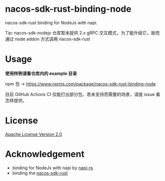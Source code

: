 # nacos-sdk-rust-binding-node
nacos-sdk-rust binding for NodeJs with napi.

Tip: nacos-sdk-nodejs 仓库暂未提供 2.x gRPC 交互模式，为了能升级它，故而通过 node addon 方式调用 nacos-sdk-rust 

# Usage
**使用样例请看仓库内的 example 目录**

npm 包 -> https://www.npmjs.com/package/nacos-sdk-rust-binding-node

目前 GitHub Actions CI 仅能打出部分包，若未支持而需要的场景，请提 issue 看怎样提供。

# License
[Apache License Version 2.0](LICENSE)

# Acknowledgement
- binding for NodeJs with napi by [napi-rs](https://github.com/napi-rs/napi-rs.git)
- binding the [nacos-sdk-rust](https://github.com/nacos-group/nacos-sdk-rust.git)

